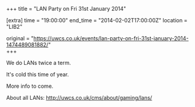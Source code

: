 +++
title = "LAN Party on Fri 31st January 2014"

[extra]
time = "19:00:00"
end_time = "2014-02-02T17:00:00Z"
location = "LIB2"

original = "https://uwcs.co.uk/events/lan-party-on-fri-31st-january-2014-1474489081882/"    
+++

We do LANs twice a term.

It's cold this time of year.

More info to come.

About all LANs: http://uwcs.co.uk/cms/about/gaming/lans/

